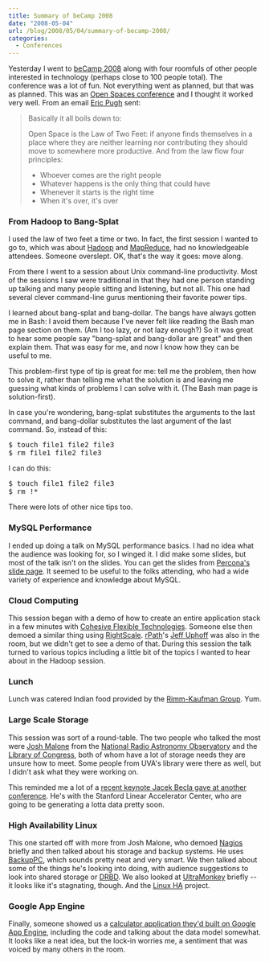 ```yaml
---
title: Summary of beCamp 2008
date: "2008-05-04"
url: /blog/2008/05/04/summary-of-becamp-2008/
categories:
  - Conferences
---
```

Yesterday I went to [beCamp 2008][1] along with four roomfuls of other people interested in technology (perhaps close to 100 people total). The conference was a lot of fun. Not everything went as planned, but that was as planned. This was an [Open Spaces conference][2] and I thought it worked very well. From an email [Eric Pugh][3] sent:

> Basically it all boils down to:
> 
> Open Space is the Law of Two Feet: if anyone finds themselves in a place where they are neither learning nor contributing they should move to somewhere more productive. And from the law flow four principles:
> 
> *   Whoever comes are the right people
> *   Whatever happens is the only thing that could have
> *   Whenever it starts is the right time
> *   When it's over, it's over

### From Hadoop to Bang-Splat

I used the law of two feet a time or two. In fact, the first session I wanted to go to, which was about [Hadoop][4] and [MapReduce][5], had no knowledgeable attendees. Someone overslept. OK, that's the way it goes: move along.

From there I went to a session about Unix command-line productivity. Most of the sessions I saw were traditional in that they had one person standing up talking and many people sitting and listening, but not all. This one had several clever command-line gurus mentioning their favorite power tips.

I learned about bang-splat and bang-dollar. The bangs have always gotten me in Bash: I avoid them because I've never felt like reading the Bash man page section on them. (Am I too lazy, or not lazy enough?) So it was great to hear some people say "bang-splat and bang-dollar are great" and then explain them. That was easy for me, and now I know how they can be useful to me.

This problem-first type of tip is great for me: tell me the problem, then how to solve it, rather than telling me what the solution is and leaving me guessing what kinds of problems I can solve with it. (The Bash man page is solution-first).

In case you're wondering, bang-splat substitutes the arguments to the last command, and bang-dollar substitutes the last argument of the last command. So, instead of this:

<pre>$ touch file1 file2 file3
$ rm file1 file2 file3</pre>

I can do this:

<pre>$ touch file1 file2 file3
$ rm !*</pre>

There were lots of other nice tips too.

### MySQL Performance

I ended up doing a talk on MySQL performance basics. I had no idea what the audience was looking for, so I winged it. I did make some slides, but most of the talk isn't on the slides. You can get the slides from [Percona's slide page][6]. It seemed to be useful to the folks attending, who had a wide variety of experience and knowledge about MySQL.

### Cloud Computing

This session began with a demo of how to create an entire application stack in a few minutes with [Cohesive Flexible Technologies][7]. Someone else then demoed a similar thing using [RightScale][8]. [rPath][9]'s [Jeff Uphoff][10] was also in the room, but we didn't get to see a demo of that. During this session the talk turned to various topics including a little bit of the topics I wanted to hear about in the Hadoop session.

### Lunch

Lunch was catered Indian food provided by the [Rimm-Kaufman Group][11]. Yum.

### Large Scale Storage

This session was sort of a round-table. The two people who talked the most were [Josh Malone][12] from the [National Radio Astronomy Observatory][13] and the [Library of Congress][14], both of whom have a lot of storage needs they are unsure how to meet. Some people from UVA's library were there as well, but I didn't ask what they were working on.

This reminded me a lot of a [recent keynote Jacek Becla gave at another conference][15]. He's with the Stanford Linear Accelerator Center, who are going to be generating a lotta data pretty soon.

### High Availability Linux

This one started off with more from Josh Malone, who demoed [Nagios][16] briefly and then talked about his storage and backup systems. He uses [BackupPC][17], which sounds pretty neat and very smart. We then talked about some of the things he's looking into doing, with audience suggestions to look into shared storage or [DRBD][18]. We also looked at [UltraMonkey][19] briefly -- it looks like it's stagnating, though. And the [Linux HA][20] project.

### Google App Engine

Finally, someone showed us a [calculator application they'd built on Google App Engine][21], including the code and talking about the data model somewhat. It looks like a neat idea, but the lock-in worries me, a sentiment that was voiced by many others in the room.

 [1]: http://barcamp.org/beCamp2008
 [2]: http://martinfowler.com/bliki/OpenSpace.html
 [3]: http://www.opensourceconnections.com/
 [4]: http://hadoop.apache.org/core/
 [5]: http://labs.google.com/papers/mapreduce.html
 [6]: http://www.percona.com/presentations.html
 [7]: http://www.cohesiveft.com/
 [8]: http://www.rightscale.com/
 [9]: http://www.rpath.com/
 [10]: http:/http://www.xaprb.com/blogs.conary.com/index.php/juphoff
 [11]: http://www.rimmkaufman.com/
 [12]: http://www.cv.nrao.edu/~jmalone/
 [13]: http://www.nrao.edu/
 [14]: http://www.loc.gov/
 [15]: http://en.oreilly.com/mysql2008/public/schedule/detail/1865
 [16]: http://www.nagios.org/
 [17]: http://backuppc.sourceforge.net/
 [18]: http://www.drbd.org/
 [19]: http://www.ultramonkey.org/
 [20]: http://linux-ha.org/
 [21]: http://gi89.appspot.com/

